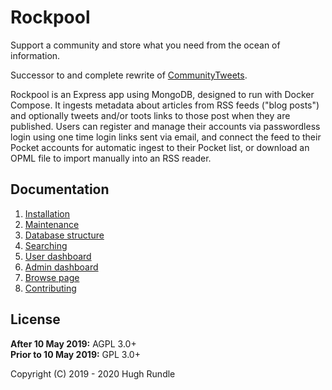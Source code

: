 # Rockpool

Support a community and store what you need from the ocean of information.

Successor to and complete rewrite of [CommunityTweets](https://github.com/hughrun/CommunityTweets).

Rockpool is an Express app using MongoDB, designed to run with Docker Compose. It ingests metadata about articles from RSS feeds ("blog posts") and optionally tweets and/or toots links to those post when they are published. Users can register and manage their accounts via passwordless login using one time login links sent via email, and connect the feed to their Pocket accounts for automatic ingest to their Pocket list, or download an OPML file to import manually into an RSS reader.

## Documentation

1. [Installation](docs/installation.md)
2. [Maintenance](docs/maintenance.md)
3. [Database structure](docs/database.md)
4. [Searching](docs/search.md)
5. [User dashboard](docs/dashboard.md)
6. [Admin dashboard](docs/admin.md)
7. [Browse page](docs/browse.md)
8. [Contributing](docs/contributing.md)

## License

**After 10 May 2019:** AGPL 3.0+  
**Prior to 10 May 2019:** GPL 3.0+  

Copyright (C) 2019 - 2020 Hugh Rundle